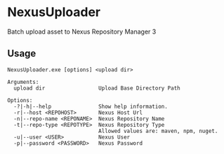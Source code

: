 # NexusUploader
Batch upload asset to  Nexus Repository Manager 3
## Usage
```
NexusUploader.exe [options] <upload dir>

Arguments:
  upload dir                 Upload Base Directory Path

Options:
  -?|-h|--help               Show help information.
  -r|--host <REPOHOST>       Nexus Host Url
  -n|--repo-name <REPONAME>  Nexus Repository Name
  -t|--repo-type <REPOTYPE>  Nexus Repository Type
                             Allowed values are: maven, npm, nuget.
  -u|--user <USER>           Nexus User
  -p|--password <PASSWORD>   Nexus Password
```
